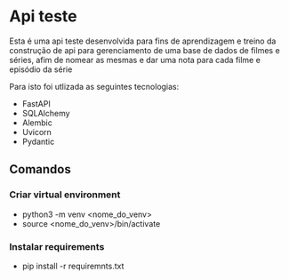 # Api teste

Esta é uma api teste desenvolvida para fins de aprendizagem e treino da construção de api para gerenciamento de uma base de dados
de filmes e séries, afim de nomear as mesmas e dar uma nota para cada filme e episódio da série

Para isto foi utlizada as seguintes tecnologias:

- FastAPI
- SQLAlchemy
- Alembic
- Uvicorn
- Pydantic

## Comandos

### Criar virtual environment

- python3 -m venv <nome_do_venv>
- source <nome_do_venv>/bin/activate

### Instalar requirements

- pip install -r requiremnts.txt
